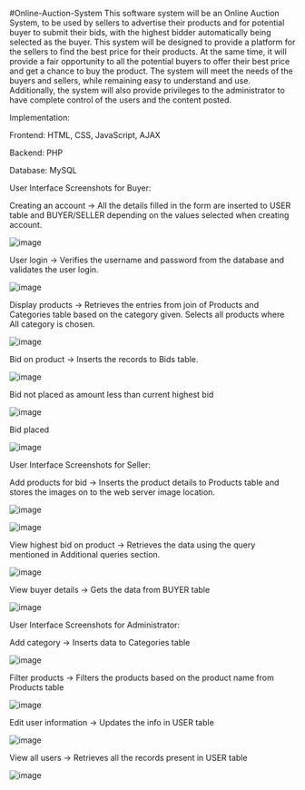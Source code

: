 #Online-Auction-System
This software system will be an Online Auction System, to be used by sellers to advertise their
products and for potential buyer to submit their bids, with the highest bidder automatically being
selected as the buyer. This system will be designed to provide a platform for the sellers to find the
best price for their products. At the same time, it will provide a fair opportunity to all the potential
buyers to offer their best price and get a chance to buy the product. The system will meet the needs of
the buyers and sellers, while remaining easy to understand and use. Additionally, the system will also
provide privileges to the administrator to have complete control of the users and the content posted.

Implementation:

Frontend: HTML, CSS, JavaScript, AJAX

Backend: PHP

Database: MySQL


User Interface Screenshots for Buyer:

Creating an account -> All the details filled in the form are inserted to USER table and
BUYER/SELLER depending on the values selected when creating account.

![image](https://github.com/manasivg1997/Online-Auction-System/assets/24837305/6e06d47a-9928-4337-b95d-a182e175fcdf)

User login -> Verifies the username and password from the database and validates the user
login.

![image](https://github.com/manasivg1997/Online-Auction-System/assets/24837305/c17b5c8b-236e-4aae-a864-2954f6cb4938)

Display products -> Retrieves the entries from join of Products and Categories table based on
the category given. Selects all products where All category is chosen.

![image](https://github.com/manasivg1997/Online-Auction-System/assets/24837305/4aede528-4ab4-4ce6-8602-861021b209f6)

Bid on product -> Inserts the records to Bids table.

![image](https://github.com/manasivg1997/Online-Auction-System/assets/24837305/19f89b04-6c18-4ce6-b48c-9cb5c1f83183)

Bid not placed as amount less than current highest bid

![image](https://github.com/manasivg1997/Online-Auction-System/assets/24837305/e5e7a9cc-0561-43ba-a559-1f45207e19d6)

Bid placed

![image](https://github.com/manasivg1997/Online-Auction-System/assets/24837305/dd6d6e1d-b1d4-409b-b50a-775943bfe369)

User Interface Screenshots for Seller:

Add products for bid -> Inserts the product details to Products table and stores the images on to the web server image location.

![image](https://github.com/manasivg1997/Online-Auction-System/assets/24837305/d476a2f6-29f4-4785-84e8-f3927c04896b)

![image](https://github.com/manasivg1997/Online-Auction-System/assets/24837305/a159d5f8-fcbf-48e2-8692-5818551dcb7a)

View highest bid on product -> Retrieves the data using the query mentioned in Additional
queries section.

![image](https://github.com/manasivg1997/Online-Auction-System/assets/24837305/51899f1c-2c74-416e-bbdd-c795f65ff1c1)

View buyer details -> Gets the data from BUYER table

![image](https://github.com/manasivg1997/Online-Auction-System/assets/24837305/90326a8b-8833-49a0-8cbd-d35abcad5a22)

User Interface Screenshots for Administrator:

Add category -> Inserts data to Categories table

![image](https://github.com/manasivg1997/Online-Auction-System/assets/24837305/276b53f9-8b4f-4456-bca4-d4f5fb92c3f1)

Filter products -> Filters the products based on the product name from Products table

![image](https://github.com/manasivg1997/Online-Auction-System/assets/24837305/6f2369a2-4b76-4a59-9bed-48d5f2473c2a)

Edit user information -> Updates the info in USER table

![image](https://github.com/manasivg1997/Online-Auction-System/assets/24837305/8bfa2976-8317-44be-8d35-1a901f99aedc)

View all users -> Retrieves all the records present in USER table

![image](https://github.com/manasivg1997/Online-Auction-System/assets/24837305/2fd04079-dcc6-4458-bf1e-fee390d95f46)

